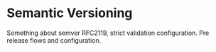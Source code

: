 # Semantic Versioning

Something about semver RFC2119, strict validation configuration.
Pre release flows and configuration.
